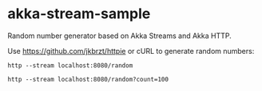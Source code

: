 # akka-stream-sample
Random number generator based on Akka Streams and Akka HTTP.

Use https://github.com/jkbrzt/httpie or cURL to generate random numbers:

`http --stream localhost:8080/random`

`http --stream localhost:8080/random?count=100`

